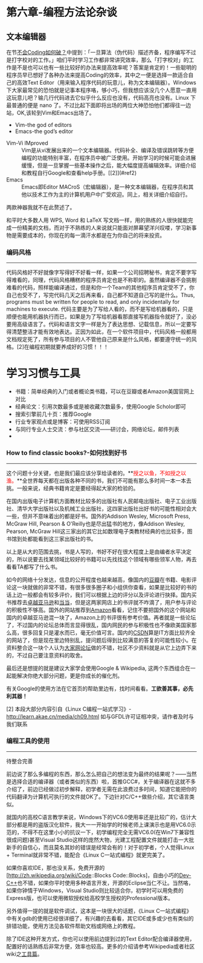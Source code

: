 # 第六章-编程方法论杂谈

## 文本编辑器

在节[不会Coding如何破？](../chapter3-advanced-programming-part1/README.html#sec-coding)中提到：「一旦算法（伪代码）描述齐备，程序编写不过是打字校对的工作。」咱们平时学习工作都非常讲究效率，那么「打字校对」的工作是不是也可以也有一些比较好的办法来提高效率呢？答案是肯定的！一些聪明的程序员早已想好了各种办法来提高Coding的效率，其中之一便是选择一款适合自己的高效Text Editor（用来输入程序代码的玩意儿，称为文本编辑器）。Windows下大家最常见的恐怕就是记事本程序咯，够小巧，但我想应该没几个人愿意一直用这玩意儿吧？输几行代码进去它似乎什么反应也没有，代码高亮也没有。Linux 下最普通的便是 nano 了。不过比起下面即将出场的两位大神恐怕他们都得往一边站，OK,该轮到Vim和Emacs出场了。

* Vim-the god of editors
* Emacs-the god’s editor

<dl>
  <dt>Vim-Vi IMproved</dt>
  <dd>Vim是从vi发展出来的一个文本编辑器。代码补全、编译及错误跳转等方便编程的功能特别丰富，在程序员中被广泛使用。开始学习的时候可能会进展缓慢，但是一旦掌握一些基本操作之后，能大幅度提高编辑效率。详细介绍和教程自行Google和查看help手册。[[2]](#ref2)</dd>

  <dt>Emacs</dt>
  <dd>Emacs即Editor MACroS（宏编辑器），是一种文本编辑器，在程序员和其他以技术工作为主的计算机用户中广受欢迎。同上，相关详细介绍自行。</dd>
</dl>

两款神器我就不在此赘述了。

和平时大多数人用 WPS, Word 和 LaTeX 写文档一样，用的熟练的人很快就能完成一份精美的文档，而对于不熟练的人来说就只能面对屏幕望洋兴叹喽，学习新事物是需要成本的，你现在的每一滴汗水都是在为你自己的将来投资。

### 编码风格

* * * * *

代码风格好不好就像字写得好不好看一样，如果一个公司招聘秘书，肯定不要字写得难看的，同理，代码风格糟糕的程序员肯定也是不称职的。虽然编译器不会挑剔难看的代码，照样能编译通过，但是和你一个Team的其他程序员肯定受不了，你自己也受不了，写完代码几天之后再来看，自己都不知道自己写的是什么。Thus, programs must be written for people to read, and only incidentally for machines to execute. 代码主要是为了写给人看的，而不是写给机器看的，只是顺便也能用机器执行而已，如果是为了写给机器看那直接写机器指令就好了，没必要用高级语言了。代码和语言文字一样是为了表达思想、记载信息，所以一定要写得清楚整洁才能有效地表达。正因为如此，在一个软件项目中，代码风格一般都用文档规定死了，所有参与项目的人不管他自己原来是什么风格，都要遵守统一的风格。[2]在编程初期就要养成好的习惯！！！


# 学习习惯与工具
* 书籍：简单经典的入门或者概论类书籍，可以在豆瓣或者Amazon美国官网上对比
* 经典论文：引用次数最多或是被收藏次数最多，使用Google Scholor即可
* 搜索引擎前几十页：推荐Google
* 行业专家观点或是博客：可使用RSS订阅
* 与同行专业人士交流：参与社区交流——研讨会，网络论坛，邮件列表
*



### How to find classic books?-如何找到好书

* * * * *

这个问题十分关键，也是我们最应该分享给读者的。**<font color="red">授之以鱼，不如授之以渔。</font>**全世界每天都在出版各种不同的书，我们不可能有那么多时间一本一本去挑。一般来说，经典书籍肯定是要经得起大家的检验的。

在国内出版电子计算机方面教材比较多的出版社有人民邮电出版社、电子工业出版社、清华大学出版社以及机械工业出版社，这四家出版社出好书的可能性相对会大一些，但并不意味着出的都是好书。国外的Addison Wesley, Microsoft Press, McGraw Hill, Pearson & O'Reilly也是尽出猛书的地方，像Addison Wesley, Pearson, McGraw Hill这三家出的其它比如数理电子类教材经典的也比较多，图书馆到处都能看到这三家出版社的书。

以上是从大的范围去挑，书是人写的，书好不好在很大程度上是由编者水平决定的，所以说要去找某领域比较好的书籍可以先找找这个领域有哪些领军人物，再去看看TA都写了什么书。

如今的网络十分发达，信息的公开程度也越来越高，像国内的[豆瓣](http://www.douban.com)在书籍、电影评论这一块就做的非常不错，有很多很多圈子和小组供你查看，如果是比较好的书的话上边一般都会有较多评价，我们可以根据上边的评分以及评论进行抉择。国内买书推荐去[卓越亚马逊](http://www.amazon.cn)和[当当](http://www.dangdang.com)，但是这两家网店上的书评就不咋滴了，用户参与评论的积极性不够高。国外的网站推荐到[Amazon](http://www.amazon.com)看看，记住不要把国外的这个网站和国内的卓越亚马逊混一块了，Amazon上的书评很有参考价值。再者就是一些论坛了，不过国内的论坛总体而言显得很乱，国内网民的参与积极性也不像欧美国家那么高，很多回复只是灌水而已，毫无价值可言。国内的[CSDN](http://www.csdn.net)算是IT方面比较齐全的网站了，但是现在里边特别乱，提问题后得到比较满意的答复的可能性较小。在资料整合这一块个人认为[大家网论坛](http://club.topsage.com)做的不错，社区不少资料就是从它上边弄下来的，不过自己要注意资料的取舍。

最后还是想提的就是建议大家学会使用Google & Wikipedia, 这两个东西组合在一起能解决你绝大部分问题，更是你成长的催化剂。

有关Google的使用方法在它首页的帮助里边有，找时间看看。**工欲善其事，必先利其器！**

[2] 本段大部分内容引自《Linux C编程一站式学习》-http://learn.akae.cn/media/ch09.html 如与GFDL许可证相冲突，请作者及时与我们联系

### 编程工具的使用

* * * * *

待整合完善

前边说了那么多编程的东西，那么怎么把自己的想法变为最终的结果呢？——当然是选择合适的编译器（或者类似的东西）啦，首推GCC\#，关于编译器在这就不多介绍了，前边已经做过初步解释，初学者无需在此浪费过多时间，知道它能把你的代码翻译为计算机可执行的文件就OK了。下边针对C/C++做些介绍，其它语言类似。

就国内的高校C语言教学来说，Windows下的VC6.0使用率还是比较广的，估计大部分都是用的盗版汉化软件，我大一一开始学的时候老师上课演示也是用VC6.0示范的，不得不在这里小小的抗议一下，初学编程完全无需VC6.0(在Win7下兼容性很成问题)甚至Visual Studio这样的庞然大物，光建工程配置文件就能打击一大批新手的自信心，而且莫名其妙的错误是经常会有的！对于初学者，个人觉得Linux + Terminal就非常不错，能配合《Linux C一站式编程》就更完美了。

如果你喜欢IDE，那也没关系，免费开源的[<http://zh.wikipedia.org/wiki/Code>::Blocks Code::Blocks]，自由小巧的[Dev-C++](http://zh.wikipedia.org/wiki/Dev-C%2B%2B)也不错，如果你平时使用多种语言开发，开源的Eclipse当仁不让。当然咯，如果你钟情于Windows，Visual Studio则比较适合你，初学时可以用免费的Express版，也可以使用微软授权给高校学生授权的Professional版本。

另外值得一提的就是软件调试，这本是一块很大的话题，《Linux C一站式编程》中有关gdb的使用已经很详细了，有兴趣的去看看，其它IDE或多或少也有类似的排错功能，使用方法见各软件帮助文档或网络上的教程。

除了IDE这种开发方式，你也可以使用前边提到过的Text Editor配合编译器使用，配置好的话熟练后非常方便，效率也较高。更多的介绍请参考Wikipedia或者社区wiki之[工具篇](如何用C/C++做工程 "wikilink")。
